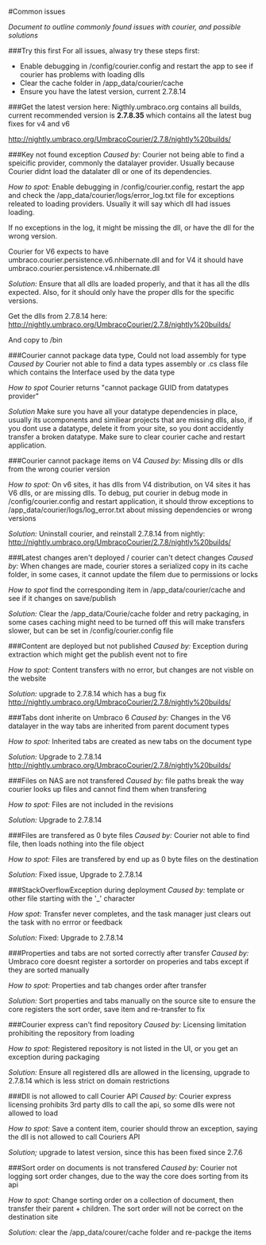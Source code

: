 #Common issues

_Document to outline commonly found issues with courier, and possible solutions_

###Try this first
For all issues, alwasy try these steps first:
- Enable debugging in /config/courier.config and restart the app to see if courier has problems with loading dlls
- Clear the cache folder in /app_data/courier/cache
- Ensure you have the latest version, current 2.7.8.14

###Get the latest version here:
Nigthly.umbraco.org contains all builds, current recommended version is **2.7.8.35** which contains all the latest 
bug fixes for v4 and v6

http://nightly.umbraco.org/UmbracoCourier/2.7.8/nightly%20builds/

###Key not found exception
*Caused by:* Courier not being able to find a speicific provider, commonly the datalayer provider. Usually because Courier
didnt load the datalater dll or one of its dependencies. 

*How to spot:* Enable debugging in /config/courier.config, restart the app and check the 
/app_data/courier/logs/error_log.txt file for exceptions releated to loading providers. Usually it will say which dll 
had issues loading. 

If no exceptions in the log, it might be missing the dll, or have the dll for the wrong version.

Courier for V6 expects to have umbraco.courier.persistence.v6.nhibernate.dll and for V4 it should have 
umbraco.courier.persistence.v4.nhibernate.dll

*Solution:* Ensure that all dlls are loaded properly, and that it has all the dlls expected. Also, for it should only have
the proper dlls for the specific versions. 

Get the dlls from 2.7.8.14 here: 
http://nightly.umbraco.org/UmbracoCourier/2.7.8/nightly%20builds/

And copy to /bin

###Courier cannot package data type, Could not load assembly for type
*Caused by* Courier not able to find a data types assembly or .cs class file which contains the Interface used
by the data type

*How to spot* Courier returns "cannot package GUID from datatypes provider" 

*Solution* Make sure you have all your datatype dependencies in place, usually its ucomponents and similiear projects
that are missing dlls, also, if you dont use a datatype, delete it from your site, so you dont accidently 
transfer a broken datatype. Make sure to clear courier cache and restart application.


###Courier cannot package items on V4
*Caused by:* Missing dlls or dlls from the wrong courier version

*How to spot:* On v6 sites, it has dlls from V4 distribution, on V4 sites it has V6 dlls, or are missing dlls. To debug,
put courier in debug mode in /config/courier.config and restart application, it should throw exceptions to 
/app_data/courier/logs/log_error.txt about missing dependencies or wrong versions

*Solution:* Uninstall courier, and reinstall 2.7.8.14 from nightly:
http://nightly.umbraco.org/UmbracoCourier/2.7.8/nightly%20builds/

###Latest changes aren't deployed / courier can't detect changes
*Caused by:* When changes are made, courier stores a serialized copy in its cache folder, in some cases, it cannot update
the filem due to permissions or locks

*How to spot* find the corresponding item in /app_data/courier/cache and see if it changes on save/publish

*Solution:* Clear the /app_data/Courie/cache folder and retry packaging, in some cases caching might need to be turned off
this will make transfers slower, but can be set in /config/courier.config file


###Content are deployed but not published
*Caused by:* Exception during extraction which might get the publish event not to fire

*How to spot:* Content transfers with no error, but changes are not visble on the website

*Solution:* upgrade to 2.7.8.14 which has a bug fix
http://nightly.umbraco.org/UmbracoCourier/2.7.8/nightly%20builds/

###Tabs dont inherite on Umbraco 6
*Caused by:* Changes in the V6 datalayer in the way tabs are inherited from parent document types

*How to spot:* Inherited tabs are created as new tabs on the document type

*Solution:* Upgrade to 2.7.8.14
http://nightly.umbraco.org/UmbracoCourier/2.7.8/nightly%20builds/

###Files on NAS are not transfered
*Caused by:* file paths break the way courier looks up files and cannot find them when transfering

*How to spot:* Files are not included in the revisions

*Solution:* Upgrade to 2.7.8.14

###Files are transfered as 0 byte files
*Caused by:* Courier not able to find file, then loads nothing into the file object

*How to spot:* Files are transfered by end up as 0 byte files on the destination

*Solution:* Fixed issue, Upgrade to 2.7.8.14

###StackOverflowException during deployment
*Caused by:* template or other file starting with the '_' character

*How spot:* Transfer never completes, and the task manager just clears out the task with no errror or feedback

*Solution:* Fixed: Upgrade to 2.7.8.14 


###Properties and tabs are not sorted correctly after transfer
*Caused by:* Umbraco core doesnt register a sortorder on properies and tabs except if they are sorted manually

*How to spot:* Properties and tab changes order after transfer

*Solution:* Sort properties and tabs manually on the source site to ensure the core registers the sort order,
save item and re-transfer to fix


###Courier express can't find repository
*Caused by:* Licensing limitation prohibiting the repository from loading

*How to spot:* Registered repository is not listed in the UI, or you get an exception during packaging

*Solution:* Ensure all registered dlls are allowed in the licensing, upgrade to 2.7.8.14 which is less strict on domain 
restrictions

###Dll is not allowed to call Courier API
*Caused by:* Courier express licensing prohibits 3rd party dlls to call the api, so some dlls were not allowed to 
load

*How to spot:* Save a content item, courier should throw an exception, saying the dll is not allowed to call Couriers
API

*Solution;* upgrade to latest version, since this has been fixed since 2.7.6

###Sort order on documents is not transfered
*Caused by:* Courier not logging sort order changes, due to the way the core does sorting from its api

*How to spot:* Change sorting order on a collection of document, then transfer their parent + children. The sort order will not 
be correct on the destination site

*Solution:* clear the /app_data/courer/cache folder and re-packge the items



